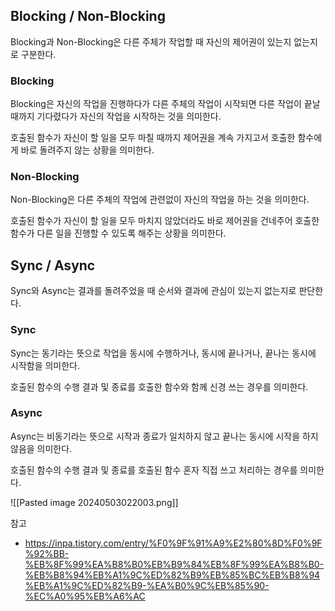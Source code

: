 
## Blocking / Non-Blocking
 
 Blocking과 Non-Blocking은 다른 주체가 작업할 때 자신의 제어권이 있는지 없는지로 구분한다.


### Blocking

Blocking은 자신의 작업을 진행하다가 다른 주체의 작업이 시작되면 다른 작업이 끝날 때까지 기다렸다가 자신의 작업을 시작하는 것을 의미한다.

호출된 함수가 자신이 할 일을 모두 마칠 때까지 제어권을 계속 가지고서 호출한 함수에게 바로 돌려주지 않는 상황을 의미한다.

### Non-Blocking

Non-Blocking은 다른 주체의 작업에 관련없이 자신의 작업을 하는 것을 의미한다.

호출된 함수가 자신이 할 일을 모두 마치지 않았더라도 바로 제어권을 건네주어 호출한 함수가 다른 일을 진행할 수 있도록 해주는 상황을 의미한다.


## Sync / Async

Sync와 Async는 결과를 돌려주었을 때 순서와 결과에 관심이 있는지 없는지로 판단한다.

### Sync

Sync는 동기라는 뜻으로 작업을 동시에 수행하거나, 동시에 끝나거나, 끝나는 동시에 시작함을 의미한다.

호출된 함수의 수행 결과 및 종료를 호출한 함수와 함께 신경 쓰는 경우를 의미한다.

### Async

Async는 비동기라는 뜻으로 시작과 종료가 일치하지 않고 끝나는 동시에 시작을 하지 않음을 의미한다.

호출된 함수의 수행 결과 및 종료를 호출된 함수 혼자 직접 쓰고 처리하는 경우를 의미한다.



![[Pasted image 20240503022003.png]]

참고
- https://inpa.tistory.com/entry/%F0%9F%91%A9%E2%80%8D%F0%9F%92%BB-%EB%8F%99%EA%B8%B0%EB%B9%84%EB%8F%99%EA%B8%B0-%EB%B8%94%EB%A1%9C%ED%82%B9%EB%85%BC%EB%B8%94%EB%A1%9C%ED%82%B9-%EA%B0%9C%EB%85%90-%EC%A0%95%EB%A6%AC